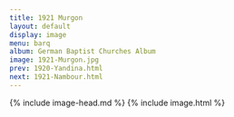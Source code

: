 ```yaml
---
title: 1921 Murgon
layout: default
display: image
menu: barq
album: German Baptist Churches Album
image: 1921-Murgon.jpg
prev: 1920-Yandina.html
next: 1921-Nambour.html
---
```

{% include image-head.md %}
{% include image.html %}